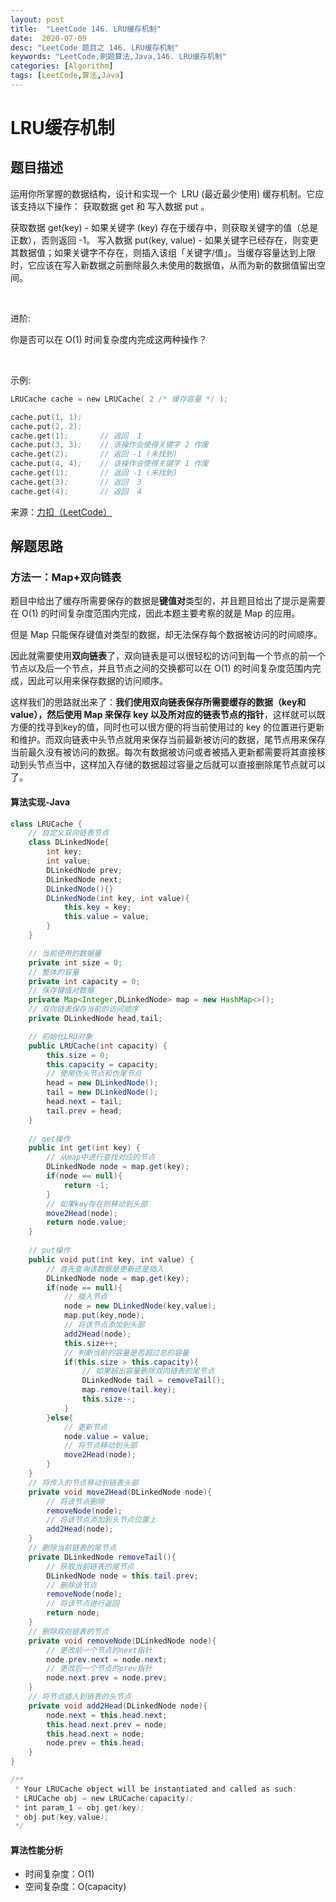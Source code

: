 ```yaml
---
layout: post
title:  "LeetCode 146. LRU缓存机制"
date:  2020-07-09
desc: "LeetCode 题目之 146. LRU缓存机制"
keywords: "LeetCode,刷题算法,Java,146. LRU缓存机制"
categories: [Algorithm]
tags: [LeetCode,算法,Java]
---
```

# LRU缓存机制

## 题目描述

运用你所掌握的数据结构，设计和实现一个  LRU (最近最少使用) 缓存机制。它应该支持以下操作： 获取数据 get 和 写入数据 put 。

获取数据 get(key) - 如果关键字 (key) 存在于缓存中，则获取关键字的值（总是正数），否则返回 -1。
写入数据 put(key, value) - 如果关键字已经存在，则变更其数据值；如果关键字不存在，则插入该组「关键字/值」。当缓存容量达到上限时，它应该在写入新数据之前删除最久未使用的数据值，从而为新的数据值留出空间。

 

进阶:

你是否可以在 O(1) 时间复杂度内完成这两种操作？

 

示例:

```s
LRUCache cache = new LRUCache( 2 /* 缓存容量 */ );

cache.put(1, 1);
cache.put(2, 2);
cache.get(1);       // 返回  1
cache.put(3, 3);    // 该操作会使得关键字 2 作废
cache.get(2);       // 返回 -1 (未找到)
cache.put(4, 4);    // 该操作会使得关键字 1 作废
cache.get(1);       // 返回 -1 (未找到)
cache.get(3);       // 返回  3
cache.get(4);       // 返回  4
```

来源：[力扣（LeetCode）](https://leetcode-cn.com/problems/lru-cache)

## 解题思路

### 方法一：Map+双向链表

题目中给出了缓存所需要保存的数据是**键值对**类型的，并且题目给出了提示是需要在 O(1) 的时间复杂度范围内完成，因此本题主要考察的就是 Map 的应用。

但是 Map 只能保存键值对类型的数据，却无法保存每个数据被访问的时间顺序。

因此就需要使用**双向链表**了，双向链表是可以很轻松的访问到每一个节点的前一个节点以及后一个节点，并且节点之间的交换都可以在 O(1) 的时间复杂度范围内完成，因此可以用来保存数据的访问顺序。

这样我们的思路就出来了：**我们使用双向链表保存所需要缓存的数据（key和value），然后使用 Map 来保存 key 以及所对应的链表节点的指针**，这样就可以既方便的找寻到key的值，同时也可以很方便的将当前使用过的 key 的位置进行更新和维护。而双向链表中头节点就用来保存当前最新被访问的数据，尾节点用来保存当前最久没有被访问的数据。每次有数据被访问或者被插入更新都需要将其直接移动到头节点当中，这样加入存储的数据超过容量之后就可以直接删除尾节点就可以了。

#### 算法实现-Java

```java
class LRUCache {
    // 自定义双向链表节点
    class DLinkedNode{
        int key;
        int value;
        DLinkedNode prev;
        DLinkedNode next;
        DLinkedNode(){}
        DLinkedNode(int key, int value){
            this.key = key;
            this.value = value;
        }
    }

    // 当前使用的数据量
    private int size = 0;
    // 整体的容量
    private int capacity = 0;
    // 保存键值对数据
    private Map<Integer,DLinkedNode> map = new HashMap<>();
    // 双向链表保存当前的访问顺序
    private DLinkedNode head,tail;

    // 初始化LRU对象
    public LRUCache(int capacity) {
        this.size = 0;
        this.capacity = capacity;
        // 使用伪头节点和伪尾节点
        head = new DLinkedNode();
        tail = new DLinkedNode();
        head.next = tail;
        tail.prev = head;
    }
    
    // get操作
    public int get(int key) {
        // 从map中进行查找对应的节点
        DLinkedNode node = map.get(key);
        if(node == null){
            return -1;
        }
        // 如果key存在则移动到头部
        move2Head(node);
        return node.value;
    }
    
    // put操作
    public void put(int key, int value) {
        // 首先查询该数据是更新还是插入
        DLinkedNode node = map.get(key);
        if(node == null){
            // 插入节点
            node = new DLinkedNode(key,value);
            map.put(key,node);
            // 将该节点添加到头部
            add2Head(node);
            this.size++;
            // 判断当前的容量是否超过总的容量
            if(this.size > this.capacity){
                // 如果超出容量删除双向链表的尾节点
                DLinkedNode tail = removeTail();
                map.remove(tail.key);
                this.size--;
            }
        }else{
            // 更新节点
            node.value = value;
            // 将节点移动到头部
            move2Head(node);
        }
    }
    // 将传入的节点移动到链表头部
    private void move2Head(DLinkedNode node){
        // 将该节点删除
        removeNode(node);
        // 将该节点添加到头节点位置上
        add2Head(node);
    }
    // 删除当前链表的尾节点
    private DLinkedNode removeTail(){
        // 获取当前链表的尾节点
        DLinkedNode node = this.tail.prev;
        // 删除该节点
        removeNode(node);
        // 将该节点进行返回
        return node;
    }
    // 删除双向链表的节点
    private void removeNode(DLinkedNode node){
        // 更改前一个节点的next指针
        node.prev.next = node.next;
        // 更改后一个节点的prev指针
        node.next.prev = node.prev;
    }
    // 将节点插入到链表的头节点
    private void add2Head(DLinkedNode node){
        node.next = this.head.next;
        this.head.next.prev = node;
        this.head.next = node;
        node.prev = this.head;
    }
}

/**
 * Your LRUCache object will be instantiated and called as such:
 * LRUCache obj = new LRUCache(capacity);
 * int param_1 = obj.get(key);
 * obj.put(key,value);
 */
```

#### 算法性能分析

- 时间复杂度：O(1)
- 空间复杂度：O(capacity)
